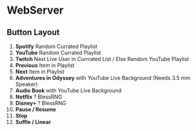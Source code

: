 # WebServer

## Button Layout
1. **Spotify** Random Currated Playlist
2. **YouTube** Random Currated Playlist
3. **Twitch** Next Live User in Currrated List / Else Random YouTube Playlist
4. **Previous** Item in Playlist
5. **Next** Item in Playlist
6. **Adventures in Odyssey** with YouTube Live Background (Needs 3.5 mm Speaker)
7. **Audio Book** with YouTube Live Background
8. **Netflix** ? BlessRNG
9. **Disney+** ? BlessRNG
10. **Pause / Resume**
11. **Stop**
12. **Suffle / Linear**